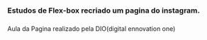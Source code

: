 ### Estudos de Flex-box recriado um pagina do instagram. <h3>
Aula da Pagina realizado pela DIO(digital ennovation one)